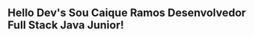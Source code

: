 ## Hello Dev's Sou Caique Ramos Desenvolvedor Full Stack Java Junior!
<div align="center">
  <a href="https://github.com/caiqueramos08">
